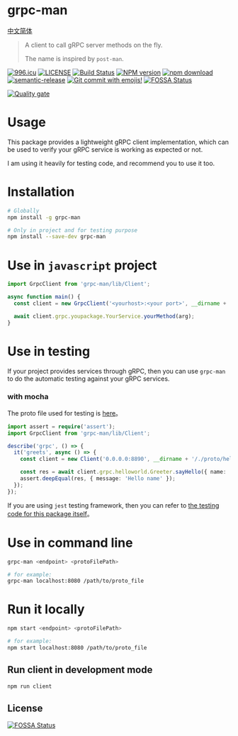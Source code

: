 # grpc-man

[中文简体](./README_zh-CN.md)

> A client to call gRPC server methods on the fly.
>
> The name is inspired by `post-man`.

[![996.icu](https://img.shields.io/badge/link-996.icu-red.svg)](https://996.icu)
[![LICENSE](https://img.shields.io/badge/license-Anti%20996-blue.svg)](https://github.com/996icu/996.ICU/blob/master/LICENSE)
[![Build Status](https://travis-ci.com/Jeff-Tian/grpc-man.svg?branch=master)](https://travis-ci.com/Jeff-Tian/grpc-man)
[![NPM version](https://badge.fury.io/js/grpc-man.png)](http://badge.fury.io/js/grpc-man)
[![npm download][download-image]][download-url]
[![semantic-release](https://img.shields.io/badge/%20%20%F0%9F%93%A6%F0%9F%9A%80-semantic--release-e10079.svg)](https://github.com/semantic-release/semantic-release)
[![Git commit with emojis!](https://img.shields.io/badge/gitmoji-git%20commit%20with%20emojis!-brightgreen.svg)](https://gitmoji.js.org)
[![FOSSA Status](https://app.fossa.io/api/projects/git%2Bgithub.com%2FJeff-Tian%2Fgrpc-man.svg?type=shield)](https://app.fossa.io/projects/git%2Bgithub.com%2FJeff-Tian%2Fgrpc-man?ref=badge_shield)

[![Quality gate](https://sonarcloud.io/api/project_badges/quality_gate?project=Jeff-Tian_grpc-man)](https://sonarcloud.io/dashboard?id=Jeff-Tian_grpc-man)

[download-image]: https://img.shields.io/npm/dm/grpc-man.svg?style=flat-square
[download-url]: https://npmjs.org/package/grpc-man

# Usage

This package provides a lightweight gRPC client implementation, which can be used to verify your gRPC service is working as expected or not.

I am using it heavily for testing code, and recommend you to use it too.

# Installation

```bash
# Globally
npm install -g grpc-man

# Only in project and for testing purpose
npm install --save-dev grpc-man
```

# Use in `javascript` project

```javascript
import GrpcClient from 'grpc-man/lib/Client';

async function main() {
  const client = new GrpcClient('<yourhost>:<your port>', __dirname + 'your.proto');

  await client.grpc.youpackage.YourService.yourMethod(arg);
}
```

# Use in testing

If your project provides services through gRPC, then you can use `grpc-man` to do the automatic testing against your gRPC services.

### with mocha

The proto file used for testing is [here](./src/__tests__/proto/helloworld.proto)。

```typescript
import assert = require('assert');
import GrpcClient from 'grpc-man/lib/Client';

describe('grpc', () => {
  it('greets', async () => {
    const client = new Client('0.0.0.0:8890', __dirname + '/./proto/helloworld.proto');

    const res = await client.grpc.helloworld.Greeter.sayHello({ name: 'name' });
    assert.deepEqual(res, { message: 'Hello name' });
  });
});
```

If you are using `jest` testing framework, then you can refer to [the testing code for this package itself](./src/__tests__/Client.test.ts)。

# Use in command line

```bash
grpc-man <endpoint> <protoFilePath>

# for example:
grpc-man localhost:8080 /path/to/proto_file
```

# Run it locally

```bash
npm start <endpoint> <protoFilePath>

# for example:
npm start localhost:8080 /path/to/proto_file
```

## Run client in development mode

```bash
npm run client
```

## License

[![FOSSA Status](https://app.fossa.io/api/projects/git%2Bgithub.com%2FJeff-Tian%2Fgrpc-man.svg?type=large)](https://app.fossa.io/projects/git%2Bgithub.com%2FJeff-Tian%2Fgrpc-man?ref=badge_large)
